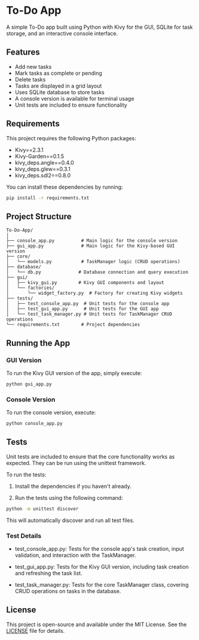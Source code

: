 # To-Do App

A simple To-Do app built using Python with Kivy for the GUI, SQLite for task storage, and an interactive console interface.

## Features

- Add new tasks
- Mark tasks as complete or pending
- Delete tasks
- Tasks are displayed in a grid layout
- Uses SQLite database to store tasks
- A console version is available for terminal usage
- Unit tests are included to ensure functionality

## Requirements

This project requires the following Python packages:

- Kivy==2.3.1
- Kivy-Garden==0.1.5
- kivy_deps.angle==0.4.0
- kivy_deps.glew==0.3.1
- kivy_deps.sdl2==0.8.0

You can install these dependencies by running:

```bash
pip install -r requirements.txt
```
## Project Structure

```
To-Do-App/
│
├── console_app.py          # Main logic for the console version
├── gui_app.py              # Main logic for the Kivy-based GUI version
├── core/
│   └── models.py           # TaskManager logic (CRUD operations)
├── database/
│   └── db.py              # Database connection and query execution
├── gui/
│   ├── kivy_gui.py        # Kivy GUI components and layout
│   └── factories/
│       └── widget_factory.py  # Factory for creating Kivy widgets
├── tests/
│   ├── test_console_app.py  # Unit tests for the console app
│   ├── test_gui_app.py      # Unit tests for the GUI app
│   └── test_task_manager.py # Unit tests for TaskManager CRUD operations
└── requirements.txt        # Project dependencies
```

## Running the App
### GUI Version
To run the Kivy GUI version of the app, simply execute:
```bash
python gui_app.py
```
### Console Version
To run the console version, execute:
```bash
python console_app.py
```
## Tests
Unit tests are included to ensure that the core functionality works as expected. They can be run using the unittest framework.

To run the tests:

1. Install the dependencies if you haven't already.

2. Run the tests using the following command:
```bash
python -m unittest discover
```
This will automatically discover and run all test files.
### Test Details
- test_console_app.py: Tests for the console app's task creation, input validation, and interaction with the TaskManager.

- test_gui_app.py: Tests for the Kivy GUI version, including task creation and refreshing the task list.

- test_task_manager.py: Tests for the core TaskManager class, covering CRUD operations on tasks in the database.

## License

This project is open-source and available under the MIT License. See the [LICENSE](LICENSE) file for details.

